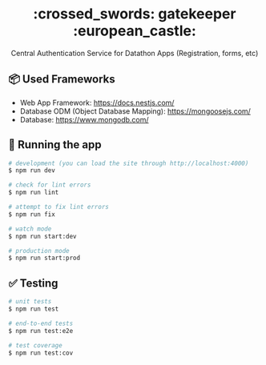 <h1 align="center">
  :crossed_swords:
  gatekeeper
  :european_castle:
</h1>

<p align="center">
  Central Authentication Service for Datathon Apps (Registration, forms, etc)
</p>

## :package: Used Frameworks
- Web App Framework: https://docs.nestjs.com/
- Database ODM (Object Database Mapping): https://mongoosejs.com/
- Database: https://www.mongodb.com/

## :bullettrain_side: Running the app
```bash
# development (you can load the site through http://localhost:4000)
$ npm run dev

# check for lint errors
$ npm run lint

# attempt to fix lint errors
$ npm run fix

# watch mode
$ npm run start:dev

# production mode
$ npm run start:prod
```

## :white_check_mark: Testing
```bash
# unit tests
$ npm run test

# end-to-end tests
$ npm run test:e2e

# test coverage
$ npm run test:cov
```
